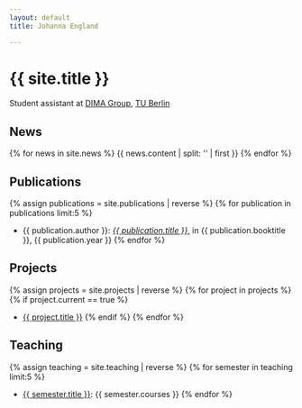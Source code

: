 ```yaml
---
layout: default
title: Johanna England

---
```

# {{ site.title }}
<!---Write here everything you want visitors of the website to know (maybe include ways to contact you and your current position and workplace)-->
Student assistant at [DIMA Group](http://www.dima.tu-berlin.de), [TU Berlin](http://www.tu-berlin.de)

<!---Don't change anything in the following document-->
## News

{% for news in site.news %}
  {{ news.content | split: '<!-- more -->' | first }}
{% endfor %}

## Publications 
{% assign publications = site.publications | reverse %}
{% for publication in publications limit:5 %}
* {{ publication.author }}: <a href="{{ publication.url }}">*{{ publication.title }}*</a>, in {{ publication.booktitle }}, {{ publication.year }}
{% endfor %}

## Projects
{% assign projects = site.projects | reverse %}
{% for project in projects %}
  {% if project.current == true %}
  * <a href="{{ project.url }}">{{ project.title }}</a>
  {% endif %}
{% endfor %}

## Teaching
{% assign teaching = site.teaching | reverse %}
{% for semester in teaching limit:5 %}
* <a href="{{ semester.url }}">{{ semester.title }}</a>: {{ semester.courses }}
{% endfor %}
